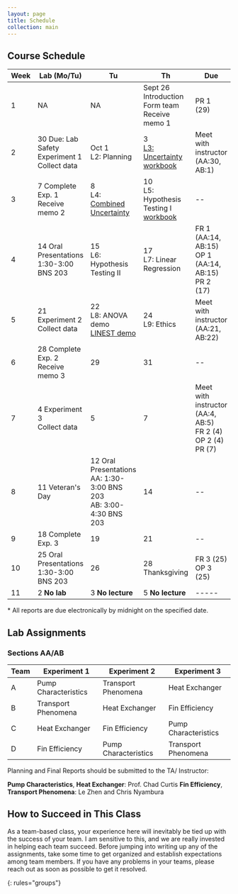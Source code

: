 ```yaml
---
layout: page
title: Schedule
collection: main
---
```


## Course Schedule

| Week | Lab (Mo/Tu)            | Tu           | Th            | Due           |
| ---- | ------------- | ------------- | ------------- | ------------- |
| 1    | NA            | NA    | Sept 26 <br> Introduction <br> Form team <br> Receive memo 1 | PR 1 (29) |
| 2    | 30 Due: Lab Safety <br> Experiment 1 <br> Collect data | Oct 1 <br> L2: Planning | 3 <br> [L3: Uncertainty](https://github.com/uw-cheme436/uw-cheme436.github.io/raw/master/lectures/L3_Uncertainty.ppt) <br> [workbook](https://github.com/uw-cheme436/uw-cheme436.github.io/raw/master/lectures/uncertainty_exercise.xlsx) | Meet with instructor (AA:30, AB:1) |
| 3    | 7 Complete Exp. 1 <br> Receive memo 2 | 8 <br> L4: [Combined Uncertainty](https://github.com/uw-cheme436/uw-cheme436.github.io/raw/master/lectures/L4_Combined_Uncertainty.pptx) | 10 <br> L5: Hypothesis Testing I <br> [workbook](https://github.com/uw-cheme436/uw-cheme436.github.io/raw/master/lectures/hypothesis_testing.xlsx) | -- |
| 4    | 14 Oral Presentations <br> 1:30-3:00 BNS 203 | 15 <br> L6: Hypothesis Testing II | 17 <br> L7: Linear Regression | FR 1 (AA:14, AB:15) <br> OP 1 (AA:14, AB:15) <br> PR 2 (17) |
| 5    | 21 Experiment 2 <br> Collect data      | 22 <br> L8: ANOVA demo <br> [LINEST demo](https://github.com/uw-cheme436/uw-cheme436.github.io/raw/master/lectures/linest_demo.xlsx) | 24 <br> L9: Ethics | Meet with instructor (AA:21, AB:22) |
| 6    | 28 Complete Exp. 2 <br> Receive memo 3 | 29       | 31       | -- |
| 7    | 4 Experiment 3 <br> Collect data | 5      | 7       | Meet with instructor (AA:4, AB:5) <br> FR 2 (4) <br> OP 2 (4) <br> PR (7) |
| 8    | 11 Veteran's Day       | 12 Oral Presentations <br> AA: 1:30-3:00 BNS 203 <br> AB: 3:00-4:30 BNS 203     | 14       | -- |
| 9    | 18 Complete Exp. 3 | 19       | 21       | -- |
| 10   | 25 Oral Presentations <br> 1:30-3:00 BNS 203 | 26       | 28 Thanksgiving | FR 3 (25) <br> OP 3 (25) |
| 11   | 2 **No lab**      | 3 **No lecture**       | 5 **No lecture**       | ----- |

\* All reports are due electronically by midnight on the specified date.

## Lab Assignments

### Sections AA/AB

| Team | Experiment 1           | Experiment 2           | Experiment 3           |
| ---- | ---------------------- | ---------------------- | ---------------------- |
| A    | Pump Characteristics   | Transport Phenomena    | Heat Exchanger         |
| B    | Transport Phenomena    | Heat Exchanger         | Fin Efficiency         |
| C    | Heat Exchanger         | Fin Efficiency         | Pump Characteristics   |
| D    | Fin Efficiency         | Pump Characteristics   | Transport Phenomena    |

Planning and Final Reports should be submitted to the TA/ Instructor:

**Pump Characteristics**, **Heat Exchanger**: Prof. Chad Curtis
**Fin Efficiency**, **Transport Phenomena**: Le Zhen and Chris Nyambura

## How to Succeed in This Class

As a team-based class, your experience here will inevitably be tied up with the success of your team. I am sensitive to this, and we are really invested in helping each team succeed. Before jumping into writing up any of the assignments, take some time to get organized and establish expectations among team members. If you have any problems in your teams, please reach out as soon as possible to get it resolved.

{: rules="groups"}

